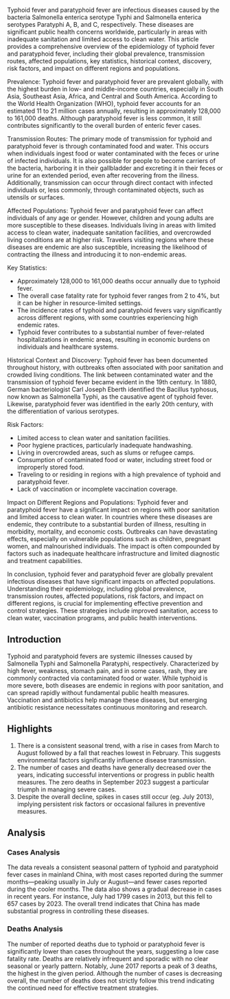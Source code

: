 Typhoid fever and paratyphoid fever are infectious diseases caused by the bacteria Salmonella enterica serotype Typhi and Salmonella enterica serotypes Paratyphi A, B, and C, respectively. These diseases are significant public health concerns worldwide, particularly in areas with inadequate sanitation and limited access to clean water. This article provides a comprehensive overview of the epidemiology of typhoid fever and paratyphoid fever, including their global prevalence, transmission routes, affected populations, key statistics, historical context, discovery, risk factors, and impact on different regions and populations.

Prevalence:
Typhoid fever and paratyphoid fever are prevalent globally, with the highest burden in low- and middle-income countries, especially in South Asia, Southeast Asia, Africa, and Central and South America. According to the World Health Organization (WHO), typhoid fever accounts for an estimated 11 to 21 million cases annually, resulting in approximately 128,000 to 161,000 deaths. Although paratyphoid fever is less common, it still contributes significantly to the overall burden of enteric fever cases.

Transmission Routes:
The primary mode of transmission for typhoid and paratyphoid fever is through contaminated food and water. This occurs when individuals ingest food or water contaminated with the feces or urine of infected individuals. It is also possible for people to become carriers of the bacteria, harboring it in their gallbladder and excreting it in their feces or urine for an extended period, even after recovering from the illness. Additionally, transmission can occur through direct contact with infected individuals or, less commonly, through contaminated objects, such as utensils or surfaces.

Affected Populations:
Typhoid fever and paratyphoid fever can affect individuals of any age or gender. However, children and young adults are more susceptible to these diseases. Individuals living in areas with limited access to clean water, inadequate sanitation facilities, and overcrowded living conditions are at higher risk. Travelers visiting regions where these diseases are endemic are also susceptible, increasing the likelihood of contracting the illness and introducing it to non-endemic areas.

Key Statistics:
- Approximately 128,000 to 161,000 deaths occur annually due to typhoid fever.
- The overall case fatality rate for typhoid fever ranges from 2 to 4%, but it can be higher in resource-limited settings.
- The incidence rates of typhoid and paratyphoid fevers vary significantly across different regions, with some countries experiencing high endemic rates.
- Typhoid fever contributes to a substantial number of fever-related hospitalizations in endemic areas, resulting in economic burdens on individuals and healthcare systems.

Historical Context and Discovery:
Typhoid fever has been documented throughout history, with outbreaks often associated with poor sanitation and crowded living conditions. The link between contaminated water and the transmission of typhoid fever became evident in the 19th century. In 1880, German bacteriologist Carl Joseph Eberth identified the Bacillus typhosus, now known as Salmonella Typhi, as the causative agent of typhoid fever. Likewise, paratyphoid fever was identified in the early 20th century, with the differentiation of various serotypes.

Risk Factors:
- Limited access to clean water and sanitation facilities.
- Poor hygiene practices, particularly inadequate handwashing.
- Living in overcrowded areas, such as slums or refugee camps.
- Consumption of contaminated food or water, including street food or improperly stored food.
- Traveling to or residing in regions with a high prevalence of typhoid and paratyphoid fever.
- Lack of vaccination or incomplete vaccination coverage.

Impact on Different Regions and Populations:
Typhoid fever and paratyphoid fever have a significant impact on regions with poor sanitation and limited access to clean water. In countries where these diseases are endemic, they contribute to a substantial burden of illness, resulting in morbidity, mortality, and economic costs. Outbreaks can have devastating effects, especially on vulnerable populations such as children, pregnant women, and malnourished individuals. The impact is often compounded by factors such as inadequate healthcare infrastructure and limited diagnostic and treatment capabilities.

In conclusion, typhoid fever and paratyphoid fever are globally prevalent infectious diseases that have significant impacts on affected populations. Understanding their epidemiology, including global prevalence, transmission routes, affected populations, risk factors, and impact on different regions, is crucial for implementing effective prevention and control strategies. These strategies include improved sanitation, access to clean water, vaccination programs, and public health interventions.
## Introduction

Typhoid and paratyphoid fevers are systemic illnesses caused by Salmonella Typhi and Salmonella Paratyphi, respectively. Characterized by high fever, weakness, stomach pain, and in some cases, rash, they are commonly contracted via contaminated food or water. While typhoid is more severe, both diseases are endemic in regions with poor sanitation, and can spread rapidly without fundamental public health measures. Vaccination and antibiotics help manage these diseases, but emerging antibiotic resistance necessitates continuous monitoring and research.

## Highlights

1. There is a consistent seasonal trend, with a rise in cases from March to August followed by a fall that reaches lowest in February. This suggests environmental factors significantly influence disease transmission.<br/>
2. The number of cases and deaths have generally decreased over the years, indicating successful interventions or progress in public health measures. The zero deaths in September 2023 suggest a particular triumph in managing severe cases.<br/>
3. Despite the overall decline, spikes in cases still occur (eg. July 2013), implying persistent risk factors or occasional failures in preventive measures.

## Analysis

### Cases Analysis
The data reveals a consistent seasonal pattern of typhoid and paratyphoid fever cases in mainland China, with most cases reported during the summer months—peaking usually in July or August—and fewer cases reported during the cooler months. The data also shows a gradual decrease in cases in recent years. For instance, July had 1799 cases in 2013, but this fell to 657 cases by 2023. The overall trend indicates that China has made substantial progress in controlling these diseases.

### Deaths Analysis
The number of reported deaths due to typhoid or paratyphoid fever is significantly lower than cases throughout the years, suggesting a low case fatality rate. Deaths are relatively infrequent and sporadic with no clear seasonal or yearly pattern. Notably, June 2017 reports a peak of 3 deaths, the highest in the given period. Although the number of cases is decreasing overall, the number of deaths does not strictly follow this trend indicating the continued need for effective treatment strategies.
